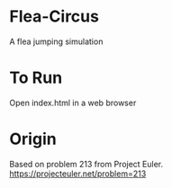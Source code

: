 # Flea-Circus
A flea jumping simulation

# To Run
Open index.html in a web browser

# Origin
Based on problem 213 from Project Euler.
https://projecteuler.net/problem=213
